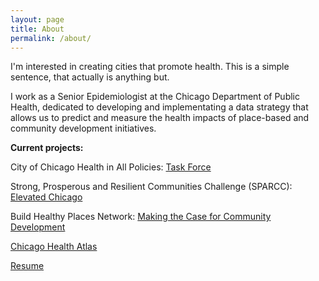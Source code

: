 ```yaml
---
layout: page
title: About
permalink: /about/
---
```



I'm interested in creating cities that promote health. This is a simple sentence, that actually is anything but. 

I work as a Senior Epidemiologist at the Chicago Department of Public Health, dedicated to developing and implementating a data strategy that allows us to predict and measure the health impacts of place-based and community development initiatives.


**Current projects:**


City of Chicago Health in All Policies: [Task Force](https://www.cityofchicago.org/city/en/depts/cdph/provdrs/healthychicago/news/2016/may/mayor-emanuel-s--health-in-all--resolution-to-ensure-that-health.html)

Strong, Prosperous and Resilient Communities Challenge (SPARCC): [Elevated Chicago](https://www.sparcchub.org/communities/chicago/)

Build Healthy Places Network: [Making the Case for Community Development](https://www.metroplanning.org/news/8501/What-is-the-business-case-for-community-development)

[Chicago Health Atlas](https:\\www.chicagohealthatlas.org)


[Resume](https://github.com/emlaflamme/emlaflamme.github.io/blob/master/Laflamme%20Resume%20-%20NYC.pdf)
